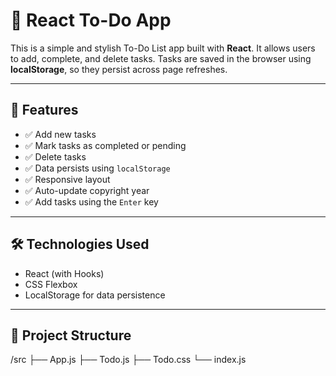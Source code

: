 # 📝 React To-Do App

This is a simple and stylish To-Do List app built with **React**. It allows users to add, complete, and delete tasks. Tasks are saved in the browser using **localStorage**, so they persist across page refreshes.

---

## 🚀 Features

- ✅ Add new tasks
- ✅ Mark tasks as completed or pending
- ✅ Delete tasks
- ✅ Data persists using `localStorage`
- ✅ Responsive layout
- ✅ Auto-update copyright year
- ✅ Add tasks using the `Enter` key




---

## 🛠️ Technologies Used

- React (with Hooks)
- CSS Flexbox
- LocalStorage for data persistence

---

## 📂 Project Structure

/src
├── App.js
├── Todo.js
├── Todo.css
└── index.js
